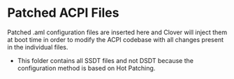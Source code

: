 # Patched ACPI Files

Patched .aml configuration files are inserted here and Clover will inject them at boot time in order to modify the ACPI codebase with all changes present in the individual files. 

- This folder contains all SSDT files and not DSDT because the configuration method is based on Hot Patching.



